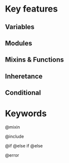 # Key features

## Variables

## Modules

## Mixins & Functions

## Inheretance

## Conditional


# Keywords

@mixin

@include

@if @else if @else

@error